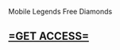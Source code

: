﻿Mobile Legends Free Diamonds
## [**=GET ACCESS=**](https://graph.org/Mobile-Legends-Free-Diamonds-04-06)
